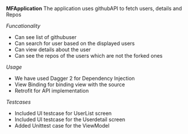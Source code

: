 **MFApplication**
The application uses githubAPI to fetch users, details and Repos

*Funcationality*
- Can see list of githubuser
- Can search for user based on the displayed users
- Can view details about the user
- Can see the repos of the users which are not the forked ones

*Usage*
- We have used Dagger 2 for Dependency Injection
- View Binding for binding view with the source
- Retrofit for API implementation

*Testcases*
- Included UI testcase for UserList screen
- Included UI testcase for the Userdetail screen
- Added Unittest case for the ViewModel
